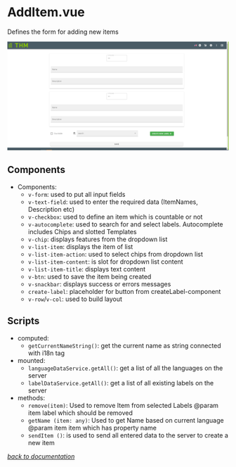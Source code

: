 # AddItem.vue

Defines the form for adding new items

![](../pictures/AddItem/addItemPage.png)

## Components
- Components:
    - `v-form`: used to put all input fields
    - `v-text-field`: used to enter the required data (ItemNames, Description etc)  
    - `v-checkbox`: used to define an item which is countable or not
    - `v-autocomplete`: used to search for and select labels. Autocomplete includes Chips and slotted Templates
    - `v-chip`: displays features from the dropdown list
    - `v-list-item`: displays the item of list 
    - `v-list-item-action`: used to select chips from dropdown list
    - `v-list-item-content`: is slot for dropdown list content
    - `v-list-item-title`: displays text content
    - `v-btn`: used to save the item being created
    - `v-snackbar`: displays success or errors messages
    - `create-label`: placeholder for button from createLabel-component
    - `v-row`/`v-col`: used to build layout

## Scripts 
- computed: 
  - `getCurrentNameString()`: get the current name as string connected with i18n tag
- mounted: 
  - `languageDataService.getAll()`: get a list of all the languages on the server
  - `labelDataService.getAll()`: get a list of all existing labels on the server
- methods: 
  - `remove(item)`: Used to remove Item from selected Labels  @param item label which should be removed
  - `getName (item: any)`: Used to get Name based on current language @param item item which has property name
  - `sendItem ()`: is used to send all entered data to the server to create a new item

[_back to documentation_](../)


